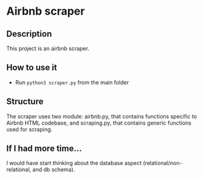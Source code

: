 # Airbnb scraper

## Description

This project is an airbnb scraper.

## How to use it

- Run `python3 scraper.py` from the main folder

## Structure

The scraper uses two module: airbnb.py, that contains functions specific to Airbnb HTML codebase, and scraping.py, that contains generic functions used for scraping.

## If I had more time...

I would have start thinking about the database aspect (relational/non-relational, and db schema).
